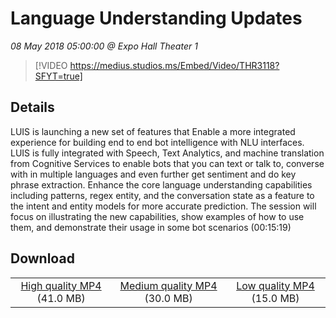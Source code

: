 # Language Understanding Updates

*08 May 2018 05:00:00 @ Expo Hall Theater 1*

> [!VIDEO https://medius.studios.ms/Embed/Video/THR3118?SFYT=true]

## Details

LUIS is launching a new set of features that Enable a more integrated experience for building end to end bot intelligence with NLU interfaces. LUIS is fully integrated with Speech, Text Analytics, and machine translation from Cognitive Services to enable bots that you can text or talk to, converse with in multiple languages and even further get sentiment and do key phrase extraction. Enhance the core language understanding capabilities including patterns, regex entity, and the conversation state as a feature to the intent and entity models for more accurate prediction. The session will focus on illustrating the new capabilities, show examples of how to use them, and demonstrate their usage in some bot scenarios (00:15:19)

## Download

||||
|:--:|:----:|:-:|
|[High quality MP4](https://sec.ch9.ms/ch9/33ab/d843f3ac-57db-44de-a57d-84b1dbad33ab/THR3118_high.mp4) (41.0 MB)|[Medium quality MP4](https://sec.ch9.ms/ch9/33ab/d843f3ac-57db-44de-a57d-84b1dbad33ab/THR3118_mid.mp4) (30.0 MB)|[Low quality MP4](https://sec.ch9.ms/ch9/33ab/d843f3ac-57db-44de-a57d-84b1dbad33ab/THR3118.mp4) (15.0 MB)|
